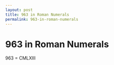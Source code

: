 ```yaml
---
layout: post
title: 963 in Roman Numerals
permalink: 963-in-roman-numerals
---
```


# 963 in Roman Numerals

963 = CMLXIII
